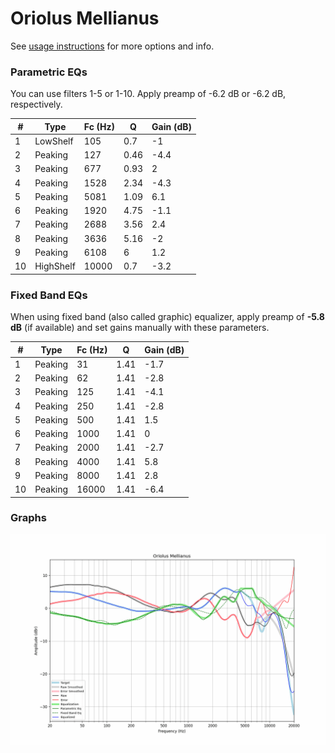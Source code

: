 # Oriolus Mellianus
See [usage instructions](https://github.com/jaakkopasanen/AutoEq#usage) for more options and info.

### Parametric EQs
You can use filters 1-5 or 1-10. Apply preamp of -6.2 dB or -6.2 dB, respectively.

|   # | Type      |   Fc (Hz) |    Q |   Gain (dB) |
|-----|-----------|-----------|------|-------------|
|   1 | LowShelf  |       105 | 0.7  |        -1   |
|   2 | Peaking   |       127 | 0.46 |        -4.4 |
|   3 | Peaking   |       677 | 0.93 |         2   |
|   4 | Peaking   |      1528 | 2.34 |        -4.3 |
|   5 | Peaking   |      5081 | 1.09 |         6.1 |
|   6 | Peaking   |      1920 | 4.75 |        -1.1 |
|   7 | Peaking   |      2688 | 3.56 |         2.4 |
|   8 | Peaking   |      3636 | 5.16 |        -2   |
|   9 | Peaking   |      6108 | 6    |         1.2 |
|  10 | HighShelf |     10000 | 0.7  |        -3.2 |

### Fixed Band EQs
When using fixed band (also called graphic) equalizer, apply preamp of **-5.8 dB** (if available) and set gains manually with these parameters.

|   # | Type    |   Fc (Hz) |    Q |   Gain (dB) |
|-----|---------|-----------|------|-------------|
|   1 | Peaking |        31 | 1.41 |        -1.7 |
|   2 | Peaking |        62 | 1.41 |        -2.8 |
|   3 | Peaking |       125 | 1.41 |        -4.1 |
|   4 | Peaking |       250 | 1.41 |        -2.8 |
|   5 | Peaking |       500 | 1.41 |         1.5 |
|   6 | Peaking |      1000 | 1.41 |         0   |
|   7 | Peaking |      2000 | 1.41 |        -2.7 |
|   8 | Peaking |      4000 | 1.41 |         5.8 |
|   9 | Peaking |      8000 | 1.41 |         2.8 |
|  10 | Peaking |     16000 | 1.41 |        -6.4 |

### Graphs
![](./Oriolus%20Mellianus.png)
